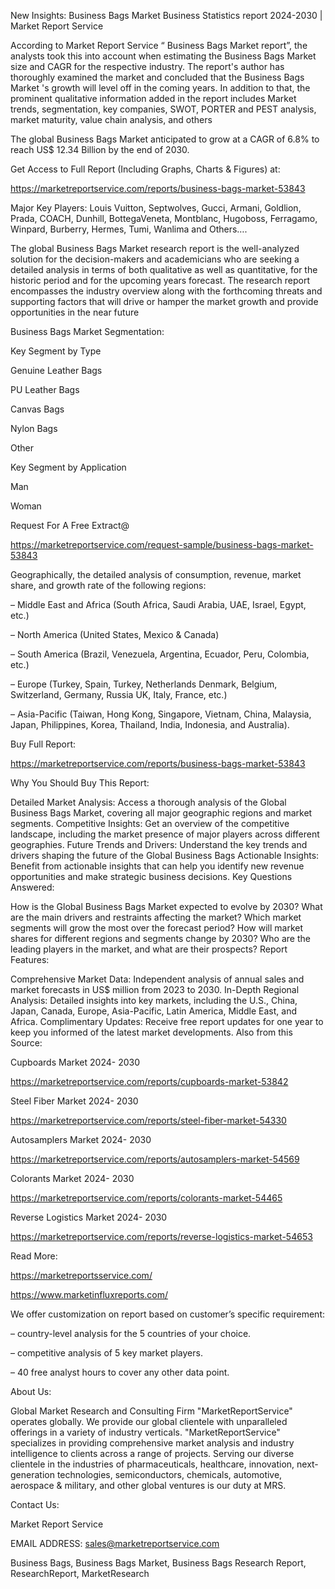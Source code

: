 New Insights: Business Bags Market Business Statistics report 2024-2030 | Market Report Service

According to Market Report Service “ Business Bags Market report”, the analysts took this into account when estimating the Business Bags Market size and CAGR for the respective industry. The report's author has thoroughly examined the market and concluded that the Business Bags Market 's growth will level off in the coming years. In addition to that, the prominent qualitative information added in the report includes Market trends, segmentation, key companies, SWOT, PORTER and PEST analysis, market maturity, value chain analysis, and others

The global Business Bags Market anticipated to grow at a CAGR of 6.8% to reach US$ 12.34 Billion by the end of 2030.

Get Access to Full Report (Including Graphs, Charts & Figures) at:

https://marketreportservice.com/reports/business-bags-market-53843

Major Key Players: Louis Vuitton, Septwolves, Gucci, Armani, Goldlion, Prada, COACH, Dunhill, BottegaVeneta, Montblanc, Hugoboss, Ferragamo, Winpard, Burberry, Hermes, Tumi, Wanlima and Others….

The global Business Bags Market research report is the well-analyzed solution for the decision-makers and academicians who are seeking a detailed analysis in terms of both qualitative as well as quantitative, for the historic period and for the upcoming years forecast. The research report encompasses the industry overview along with the forthcoming threats and supporting factors that will drive or hamper the market growth and provide opportunities in the near future

Business Bags Market Segmentation:

Key Segment by Type

Genuine Leather Bags

PU Leather Bags

Canvas Bags

Nylon Bags

Other

Key Segment by Application

Man

Woman

Request For A Free Extract@

https://marketreportservice.com/request-sample/business-bags-market-53843

Geographically, the detailed analysis of consumption, revenue, market share, and growth rate of the following regions:

– Middle East and Africa (South Africa, Saudi Arabia, UAE, Israel, Egypt, etc.)

– North America (United States, Mexico & Canada)

– South America (Brazil, Venezuela, Argentina, Ecuador, Peru, Colombia, etc.)

– Europe (Turkey, Spain, Turkey, Netherlands Denmark, Belgium, Switzerland, Germany, Russia UK, Italy, France, etc.)

– Asia-Pacific (Taiwan, Hong Kong, Singapore, Vietnam, China, Malaysia, Japan, Philippines, Korea, Thailand, India, Indonesia, and Australia).

Buy Full Report:

https://marketreportservice.com/reports/business-bags-market-53843

Why You Should Buy This Report:

Detailed Market Analysis: Access a thorough analysis of the Global Business Bags Market, covering all major geographic regions and market segments.
Competitive Insights: Get an overview of the competitive landscape, including the market presence of major players across different geographies.
Future Trends and Drivers: Understand the key trends and drivers shaping the future of the Global Business Bags
Actionable Insights: Benefit from actionable insights that can help you identify new revenue opportunities and make strategic business decisions.
Key Questions Answered:

How is the Global Business Bags Market expected to evolve by 2030?
What are the main drivers and restraints affecting the market?
Which market segments will grow the most over the forecast period?
How will market shares for different regions and segments change by 2030?
Who are the leading players in the market, and what are their prospects?
Report Features:

Comprehensive Market Data: Independent analysis of annual sales and market forecasts in US$ million from 2023 to 2030.
In-Depth Regional Analysis: Detailed insights into key markets, including the U.S., China, Japan, Canada, Europe, Asia-Pacific, Latin America, Middle East, and Africa.
Complimentary Updates: Receive free report updates for one year to keep you informed of the latest market developments.
Also from this Source:

Cupboards Market 2024- 2030

https://marketreportservice.com/reports/cupboards-market-53842

Steel Fiber Market 2024- 2030

https://marketreportservice.com/reports/steel-fiber-market-54330

Autosamplers Market 2024- 2030

https://marketreportservice.com/reports/autosamplers-market-54569

Colorants Market 2024- 2030

https://marketreportservice.com/reports/colorants-market-54465

Reverse Logistics Market 2024- 2030

https://marketreportservice.com/reports/reverse-logistics-market-54653

Read More:

https://marketreportsservice.com/

https://www.marketinfluxreports.com/

We offer customization on report based on customer’s specific requirement:

– country-level analysis for the 5 countries of your choice.

– competitive analysis of 5 key market players.

– 40 free analyst hours to cover any other data point.

About Us:

Global Market Research and Consulting Firm "MarketReportService" operates globally. We provide our global clientele with unparalleled offerings in a variety of industry verticals. "MarketReportService" specializes in providing comprehensive market analysis and industry intelligence to clients across a range of projects. Serving our diverse clientele in the industries of pharmaceuticals, healthcare, innovation, next-generation technologies, semiconductors, chemicals, automotive, aerospace & military, and other global ventures is our duty at MRS.

Contact Us:

Market Report Service

EMAIL ADDRESS: sales@marketreportservice.com

Business Bags, Business Bags Market, Business Bags Research Report, ResearchReport, MarketResearch
